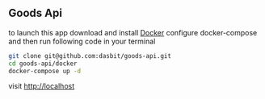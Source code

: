 ## Goods Api

to launch this app download and install [Docker](https://www.docker.com/) configure docker-compose
and then run following code in your terminal

```bash
git clone git@github.com:dasbit/goods-api.git
cd goods-api/docker
docker-compose up -d
```
visit [http://localhost](http://localhost)
